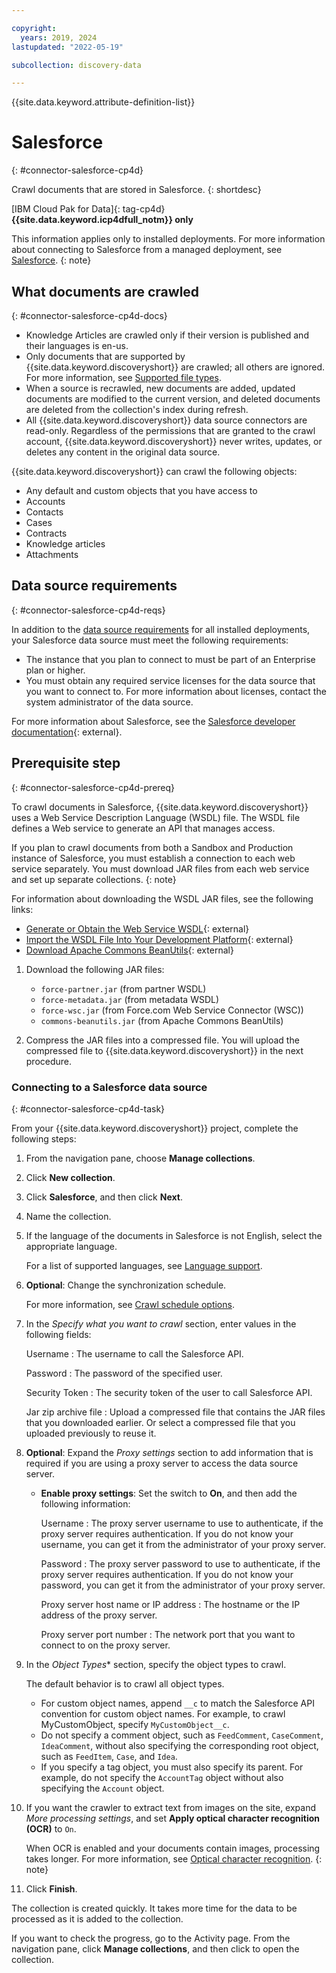 ```yaml
---

copyright:
  years: 2019, 2024
lastupdated: "2022-05-19"

subcollection: discovery-data

---
```


{{site.data.keyword.attribute-definition-list}}

# Salesforce
{: #connector-salesforce-cp4d}

Crawl documents that are stored in Salesforce.
{: shortdesc}

[IBM Cloud Pak for Data]{: tag-cp4d} **{{site.data.keyword.icp4dfull_notm}} only**

This information applies only to installed deployments. For more information about connecting to Salesforce from a managed deployment, see [Salesforce](/docs/discovery-data?topic=discovery-data-connector-salesforce-cloud).
{: note}

## What documents are crawled
{: #connector-salesforce-cp4d-docs}

- Knowledge Articles are crawled only if their version is published and their languages is en-us.
- Only documents that are supported by {{site.data.keyword.discoveryshort}} are crawled; all others are ignored. For more information, see [Supported file types](/docs/discovery-data?topic=discovery-data-collections#supportedfiletypes).
- When a source is recrawled, new documents are added, updated documents are modified to the current version, and deleted documents are deleted from the collection's index during refresh.
- All {{site.data.keyword.discoveryshort}} data source connectors are read-only. Regardless of the permissions that are granted to the crawl account, {{site.data.keyword.discoveryshort}} never writes, updates, or deletes any content in the original data source.

{{site.data.keyword.discoveryshort}} can crawl the following objects:

-   Any default and custom objects that you have access to
-   Accounts
-   Contacts
-   Cases
-   Contracts
-   Knowledge articles
-   Attachments

## Data source requirements
{: #connector-salesforce-cp4d-reqs}

In addition to the [data source requirements](/docs/discovery-data?topic=discovery-data-collection-types#requirements) for all installed deployments, your Salesforce data source must meet the following requirements:

- The instance that you plan to connect to must be part of an Enterprise plan or higher.
- You must obtain any required service licenses for the data source that you want to connect to. For more information about licenses, contact the system administrator of the data source.

For more information about Salesforce, see the [Salesforce developer documentation](https://developer.salesforce.com/docs/){: external}.

## Prerequisite step
{: #connector-salesforce-cp4d-prereq}

To crawl documents in Salesforce, {{site.data.keyword.discoveryshort}} uses a Web Service Description Language (WSDL) file. The WSDL file defines a Web service to generate an API that manages access.

If you plan to crawl documents from both a Sandbox and Production instance of Salesforce, you must establish a connection to each web service separately. You must download JAR files from each web service and set up separate collections.
{: note}

For information about downloading the WSDL JAR files, see the following links:

-   [Generate or Obtain the Web Service WSDL](https://developer.salesforce.com/docs/atlas.en-us.210.0.api.meta/api/sforce_api_quickstart_steps_generate_wsdl.htm){: external}
-   [Import the WSDL File Into Your Development Platform](https://developer.salesforce.com/docs/atlas.en-us.210.0.api.meta/api/sforce_api_quickstart_steps_import_wsdl.htm){: external}
-   [Download Apache Commons BeanUtils](https://commons.apache.org/proper/commons-beanutils/download_beanutils.cgi){: external}

1.  Download the following JAR files:

    -   `force-partner.jar` (from partner WSDL)
    -   `force-metadata.jar` (from metadata WSDL)
    -   `force-wsc.jar` (from Force.com Web Service Connector (WSC))
    -   `commons-beanutils.jar` (from Apache Commons BeanUtils)

1.  Compress the JAR files into a compressed file. You will upload the compressed file to {{site.data.keyword.discoveryshort}} in the next procedure.

### Connecting to a Salesforce data source
{: #connector-salesforce-cp4d-task}

From your {{site.data.keyword.discoveryshort}} project, complete the following steps:

1.  From the navigation pane, choose **Manage collections**.
1.  Click **New collection**.
1.  Click **Salesforce**, and then click **Next**.
1.  Name the collection.
1.  If the language of the documents in Salesforce is not English, select the appropriate language.

    For a list of supported languages, see [Language support](/docs/discovery-data?topic=discovery-data-language-support).
1.  **Optional**: Change the synchronization schedule.

    For more information, see [Crawl schedule options](/docs/discovery-data?topic=discovery-data-collections#crawlschedule).
1.  In the *Specify what you want to crawl* section, enter values in the following fields:

    Username
    :   The username to call the Salesforce API.
    
    Password
    :   The password of the specified user.
    
    Security Token
    :   The security token of the user to call Salesforce API.
    
    Jar zip archive file
    :   Upload a compressed file that contains the JAR files that you downloaded earlier. Or select a compressed file that you uploaded previously to reuse it.

1.  **Optional**: Expand the *Proxy settings* section to add information that is required if you are using a proxy server to access the data source server.

    -   **Enable proxy settings**: Set the switch to **On**, and then add the following information:

        Username
        :   The proxy server username to use to authenticate, if the proxy server requires authentication. If you do not know your username, you can get it from the administrator of your proxy server.

        Password
        :   The proxy server password to use to authenticate, if the proxy server requires authentication. If you do not know your password, you can get it from the administrator of your proxy server.

        Proxy server host name or IP address
        :   The hostname or the IP address of the proxy server.
      
        Proxy server port number
        :   The network port that you want to connect to on the proxy server.

1.  In the *Object Types** section, specify the object types to crawl.

    The default behavior is to crawl all object types.

    - For custom object names, append `__c` to match the Salesforce API convention for custom object names. For example, to crawl MyCustomObject, specify `MyCustomObject__c`.
    - Do not specify a comment object, such as `FeedComment`, `CaseComment`, `IdeaComment`, without also specifying the corresponding root object, such as `FeedItem`, `Case`, and `Idea`.
    - If you specify a tag object, you must also specify its parent. For example, do not specify the `AccountTag` object without also specifying the `Account` object.
1.  If you want the crawler to extract text from images on the site, expand *More processing settings*, and set **Apply optical character recognition (OCR)** to `On`.

    When OCR is enabled and your documents contain images, processing takes longer. For more information, see [Optical character recognition](/docs/discovery-data?topic=discovery-data-collections#ocr).
    {: note}

1. Click **Finish**.

The collection is created quickly. It takes more time for the data to be processed as it is added to the collection.

If you want to check the progress, go to the Activity page. From the navigation pane, click **Manage collections**, and then click to open the collection.
